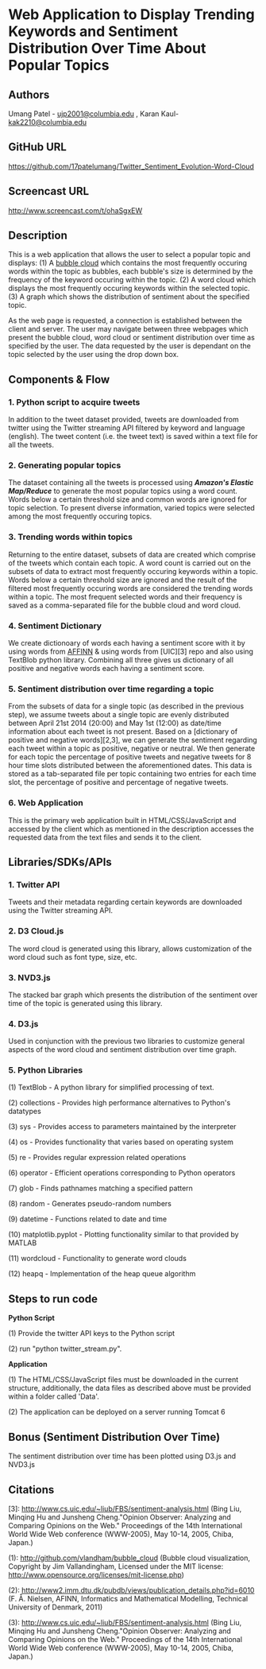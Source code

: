 ﻿Web Application to Display Trending Keywords and Sentiment Distribution Over Time About Popular Topics
======================================================================================================

Authors
-------
Umang Patel - ujp2001@columbia.edu , Karan Kaul- kak2210@columbia.edu


GitHub URL
----------
https://github.com/17patelumang/Twitter_Sentiment_Evolution-Word-Cloud


Screencast URL
--------------
http://www.screencast.com/t/ohaSgxEW


Description
-----------
This is a web application that allows the user to select a popular topic and displays:
(1) A [bubble cloud][1] which contains the most frequently occuring words within the topic as bubbles, each bubble's size is determined by the frequency of the keyword occuring within the topic.
(2) A word cloud which displays the most frequently occuring keywords within the selected topic.
(3) A graph which shows the distribution of sentiment about the specified topic.

As the web page is requested, a connection is established between the client and server. The user may navigate between three webpages which present the bubble cloud, word cloud or sentiment distribution over time as specified by the user.
The data requested by the user is dependant on the topic selected by the user using the drop down box.


Components & Flow
-----------------
### 1. Python script to acquire tweets ###  
In addition to the tweet dataset provided, tweets are downloaded from twitter using the Twitter streaming API filtered by keyword and language (english). The tweet content (i.e. the tweet text) is saved within a text file for all the tweets.

### 2. Generating popular topics ###
The dataset containing all the tweets is processed using ***Amazon's Elastic Map/Reduce*** to generate the most popular topics using a word count. Words below a certain threshold size and common words are ignored for topic selection. To present diverse information, varied topics were selected among the most frequently occuring topics.

### 3. Trending words within topics ###
Returning to the entire dataset, subsets of data are created which comprise of the tweets which contain each topic. A word count is carried out on the subsets of data to extract most frequently occuring keywords within a topic. Words below a certain threshold size are ignored and the result of the filtered most frequently occuring words are considered the trending words within a topic. The most frequent selected words and their frequency is saved as a comma-separated file for the bubble cloud and word cloud.

### 4. Sentiment Dictionary ###
We create dictionoary of words each having a sentiment score with it by using words from [AFFINN][2] & using words from [UIC][3] repo and also using TextBlob python library. Combining all three gives us dictionary of all positive and negative words each having a sentiment score.

### 5. Sentiment distribution over time regarding a topic ###
From the subsets of data for a single topic (as described in the previous step), we assume tweets about a single topic are evenly distributed between April 21st 2014 (20:00) and May 1st (12:00) as date/time information about each tweet is not present. Based on a [dictionary of positive and negative words][2,3], we can generate the sentiment regarding each tweet within a topic as positive, negative or neutral. We then generate for each topic the percentage of positive tweets and negative tweets for 8 hour time slots distributed between the aforementioned dates. This data is stored as a tab-separated file per topic containing two entries for each time slot, the percentage of positive and percentage of negative tweets.

### 6. Web Application ###
This is the primary web application built in HTML/CSS/JavaScript and accessed by the client which as mentioned in the description accesses the requested data from the text files and sends it to the client.


Libraries/SDKs/APIs
-------------------
### 1. Twitter API ###
Tweets and their metadata regarding certain keywords are downloaded using the Twitter streaming API.

### 2. D3 Cloud.js ###
The word cloud is generated using this library, allows customization of the word cloud such as font type, size, etc.

### 3. NVD3.js ###
The stacked bar graph which presents the distribution of the sentiment over time of the topic is generated using this library.

### 4. D3.js ###
Used in conjunction with the previous two libraries to customize general aspects of the word cloud and sentiment distribution over time graph. 

### 5. Python Libraries ###

(1) TextBlob - A python library for simplified processing of text.

(2) collections - Provides high performance alternatives to Python's datatypes

(3) sys - Provides access to parameters maintained by the interpreter

(4) os - Provides functionality that varies based on operating system

(5) re - Provides regular expression related operations

(6) operator - Efficient operations corresponding to Python operators

(7) glob - Finds pathnames matching a specified pattern

(8) random - Generates pseudo-random numbers

(9) datetime - Functions related to date and time

(10) matplotlib.pyplot - Plotting functionality similar to that provided by MATLAB

(11) wordcloud - Functionality to generate word clouds

(12) heapq - Implementation of the heap queue algorithm

Steps to run code
-----------------

__Python Script__

(1) Provide the twitter API keys to the Python script

(2) run "python twitter_stream.py".

__Application__

(1) The HTML/CSS/JavaScript files must be downloaded in the current structure, additionally, the data files as described above must be provided within a folder called 'Data'.

(2) The application can be deployed on a server running Tomcat 6


Bonus (Sentiment Distribution Over Time)
--------------------------------
The sentiment distribution over time has been plotted using D3.js and NVD3.js

Citations
---------
[1]: http://github.com/vlandham/bubble_cloud (Bubble cloud visualization, Copyright by Jim Vallandingham, Licensed under the MIT license: http://www.opensource.org/licenses/mit-license.php)

[2]: http://www2.imm.dtu.dk/pubdb/views/publication_details.php?id=6010 (F. Å. Nielsen, AFINN, Informatics and Mathematical Modelling, Technical University of Denmark, 2011)

[3]: http://www.cs.uic.edu/~liub/FBS/sentiment-analysis.html (Bing Liu, Minqing Hu and Junsheng Cheng."Opinion Observer: Analyzing and Comparing Opinions on the Web." Proceedings of the 14th International World Wide Web conference (WWW-2005), May 10-14, 2005, Chiba, Japan.)

(1): http://github.com/vlandham/bubble_cloud (Bubble cloud visualization, Copyright by Jim Vallandingham, Licensed under the MIT license: http://www.opensource.org/licenses/mit-license.php)

(2): http://www2.imm.dtu.dk/pubdb/views/publication_details.php?id=6010 (F. Å. Nielsen, AFINN, Informatics and Mathematical Modelling, Technical University of Denmark, 2011)

(3): http://www.cs.uic.edu/~liub/FBS/sentiment-analysis.html (Bing Liu, Minqing Hu and Junsheng Cheng."Opinion Observer: Analyzing and Comparing Opinions on the Web." Proceedings of the 14th International World Wide Web conference (WWW-2005), May 10-14, 2005, Chiba, Japan.)

